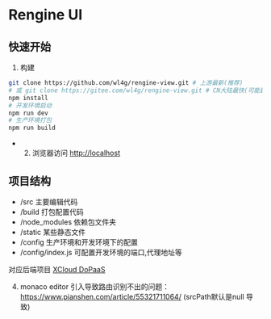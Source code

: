 # Rengine UI

## 快速开始

1. 构建

```bash
git clone https://github.com/wl4g/rengine-view.git # 上游最新(推荐)
# 或 git clone https://gitee.com/wl4g/rengine-view.git # CN大陆最快(可能延迟)
npm install
# 开发环境启动
npm run dev
# 生产环境打包
npm run build
```

- 2. 浏览器访问 <http://localhost>

## 项目结构

- /src 主要编辑代码
- /build 打包配置代码
- /node_modules 依赖包文件夹
- /static 某些静态文件
- /config 生产环境和开发环境下的配置
- /config/index.js 可配置开发环境的端口,代理地址等

对应后端项目 [XCloud DoPaaS](../../../rengine)

4. monaco editor 引入导致路由识别不出的问题：<https://www.pianshen.com/article/55321711064/>   (srcPath默认是null 导致)
